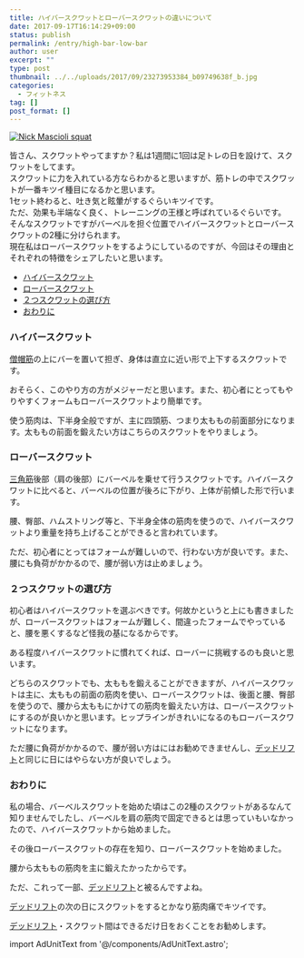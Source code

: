 ```yaml
---
title: ハイバースクワットとローバースクワットの違いについて
date: 2017-09-17T16:14:29+09:00
status: publish
permalink: /entry/high-bar-low-bar
author: user
excerpt: ""
type: post
thumbnail: ../../uploads/2017/09/23273953384_b09749638f_b.jpg
categories:
  - フィットネス
tag: []
post_format: []
---
```


[![Nick Mascioli squat](https://farm1.staticflickr.com/611/23273953384_b09749638f_b.jpg)](https://www.flickr.com/photos/125473839@N07/23273953384/ "Nick Mascioli squat by ljgoyke, on Flickr")

<script async="" charset="utf-8" src="https://embedr.flickr.com/assets/client-code.js"></script>

皆さん、スクワットやってますか？私は1週間に1回は足トレの日を設けて、スクワットをしてます。  
スクワットに力を入れている方ならわかると思いますが、筋トレの中でスクワットが一番キツイ種目になるかと思います。  
1セット終わると、吐き気と眩暈がするぐらいキツイです。  
ただ、効果も半端なく良く、トレーニングの王様と呼ばれているぐらいです。  
そんなスクワットですがバーベルを担ぐ位置でハイバースクワットとローバースクワットの2種に分けられます。  
現在私はローバースクワットをするようにしているのですが、今回はその理由とそれぞれの特徴をシェアしたいと思います。

- [ハイバースクワット](#%E3%83%8F%E3%82%A4%E3%83%90%E3%83%BC%E3%82%B9%E3%82%AF%E3%83%AF%E3%83%83%E3%83%88)
- [ローバースクワット](#%E3%83%AD%E3%83%BC%E3%83%90%E3%83%BC%E3%82%B9%E3%82%AF%E3%83%AF%E3%83%83%E3%83%88)
- [２つスクワットの選び方](#%EF%BC%92%E3%81%A4%E3%82%B9%E3%82%AF%E3%83%AF%E3%83%83%E3%83%88%E3%81%AE%E9%81%B8%E3%81%B3%E6%96%B9)
- [おわりに](#%E3%81%8A%E3%82%8F%E3%82%8A%E3%81%AB)

### ハイバースクワット

[僧帽筋](http://d.hatena.ne.jp/keyword/%C1%CE%CB%B9%B6%DA)の上にバーを置いて担ぎ、身体は直立に近い形で上下するスクワットです。

おそらく、このやり方の方がメジャーだと思います。また、初心者にとってもやりやすくフォームもローバースクワットより簡単です。

使う筋肉は、下半身全般ですが、主に四頭筋、つまり太ももの前面部分になります。太ももの前面を鍛えたい方はこちらのスクワットをやりましょう。

### ローバースクワット

[三角筋](http://d.hatena.ne.jp/keyword/%BB%B0%B3%D1%B6%DA)後部（肩の後部）にバーベルを乗せて行うスクワットです。ハイバースクワットに比べると、バーベルの位置が後ろに下がり、上体が前傾した形で行います。

腰、臀部、ハムストリング等と、下半身全体の筋肉を使うので、ハイバースクワットより重量を持ち上げることができると言われています。

ただ、初心者にとってはフォームが難しいので、行わない方が良いです。また、腰にも負荷がかかるので、腰が弱い方は止めましょう。

### ２つスクワットの選び方

初心者はハイバースクワットを選ぶべきです。何故かというと上にも書きましたが、ローバースクワットはフォームが難しく、間違ったフォームでやっていると、腰を悪くするなど怪我の基になるからです。

ある程度ハイバースクワットに慣れてくれば、ローバーに挑戦するのも良いと思います。

どちらのスクワットでも、太ももを鍛えることができますが、ハイバースクワットは主に、太ももの前面の筋肉を使い、ローバースクワットは、後面と腰、臀部を使うので、腰から太ももにかけての筋肉を鍛えたい方は、ローバースクワットにするのが良いかと思います。ヒップラインがきれいになるのもローバースクワットになります。

ただ腰に負荷がかかるので、腰が弱い方はにはお勧めできませんし、[デッドリフト](http://d.hatena.ne.jp/keyword/%A5%C7%A5%C3%A5%C9%A5%EA%A5%D5%A5%C8)と同じに日にはやらない方が良いでしょう。

### おわりに

私の場合、バーベルスクワットを始めた頃はこの2種のスクワットがあるなんて知りませんでしたし、バーベルを肩の筋肉で固定できるとは思っていもいなかったので、ハイバースクワットから始めました。

その後ローバースクワットの存在を知り、ローバースクワットを始めました。

腰から太ももの筋肉を主に鍛えたかったからです。

ただ、これって一部、[デッドリフト](http://d.hatena.ne.jp/keyword/%A5%C7%A5%C3%A5%C9%A5%EA%A5%D5%A5%C8)と被るんですよね。

[デッドリフト](http://d.hatena.ne.jp/keyword/%A5%C7%A5%C3%A5%C9%A5%EA%A5%D5%A5%C8)の次の日にスクワットをするとかなり筋肉痛でキツイです。

[デッドリフト](http://d.hatena.ne.jp/keyword/%A5%C7%A5%C3%A5%C9%A5%EA%A5%D5%A5%C8)・スクワット間はできるだけ日をおくことをお勧めします。

import AdUnitText from '@/components/AdUnitText.astro';

<AdUnitText />
